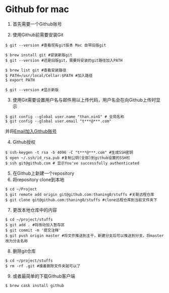 # Github for mac

1. 首先需要一个Github账号

2. 使用Github前需要安装Git

```
$ git --version #查看现有git版本 Mac 自带旧版git

$ brew install git #安装新版git
$ git --version #还是旧版git，需要将安装的git路径加入PATH

$ brew list git #查看安装路径
$ PATH=/usr/local/Cellar:$PATH #加入路径
$ export PATH

$ git --version #显示新版
```

3. 使用Git需要设置用户名与邮件用以上传代码，用户名会在向Github上传时显示

```
$ git config --global user.name "than.ninG" # 全局名称
$ git config --global user.email "t***@***.com" 
```

并将[Email加入Github账号](https://help.github.com/articles/setting-your-commit-email-address-on-github/)



4. Github授权

```
$ ssh-keygen -t rsa -b 4096 -C "t***@***.com" #生成SSH密钥
$ open ~/.ssh/id_rsa.pub #复制公钥(全部)到github设置的SSH栏
$ ssh git@github.com # 显示You've successfully authenticated
```

5. 在Github上新建一个repository
6. 将repository clone到本地
```
$ cd ~/Project
$ git remote add origin git@github.com:thaning0/stuffs #关联远程仓库
$ git clone git@github.com:thaning0/stuffs #clone远程仓库到当前文件夹下
```

7. 更改本地仓库中的内容
```
$ cd ~/project/stuffs
$ git add . #将改动加入暂存区
$ git commit -m '提交注释'
$ git push origin master #将文件推送到主干，新建分支后可以推送到分支，将master改为分支名称
```

8. 删除git仓库
```
$ cd ~/project/stuffs
$ rm -rf .git #接着删除文件夹就可以了
```


9. 或者最简单的下载Github客户端
```
$ brew cask install github
```